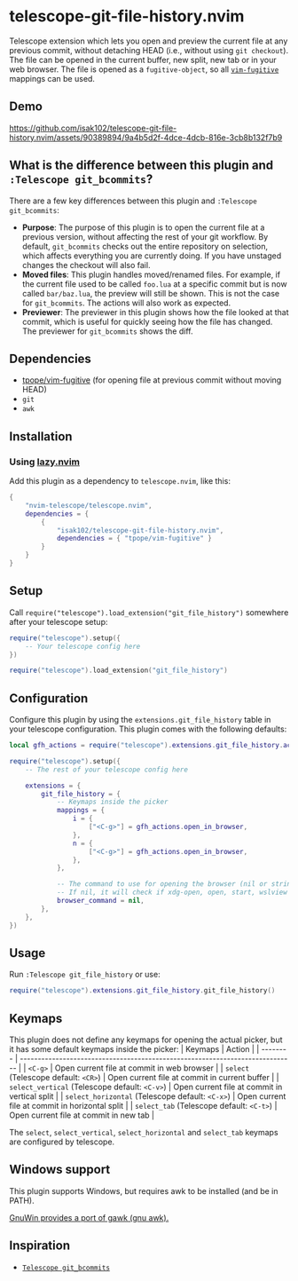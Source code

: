 # telescope-git-file-history.nvim

Telescope extension which lets you open and preview the current file at any previous commit, without detaching HEAD (i.e., without using `git checkout`). The file can be opened in the current buffer, new split, new tab or in your web browser. The file is opened as a `fugitive-object`, so all [`vim-fugitive`](https://github.com/tpope/vim-fugitive) mappings can be used.

## Demo
https://github.com/isak102/telescope-git-file-history.nvim/assets/90389894/9a4b5d2f-4dce-4dcb-816e-3cb8b132f7b9

## What is the difference between this plugin and `:Telescope git_bcommits`?

There are a few key differences between this plugin and `:Telescope git_bcommits`:
- **Purpose**: The purpose of this plugin is to open the current file at a previous version, without affecting the rest of your git workflow. By default, `git_bcommits` checks out the entire repository on selection, which affects everything you are currently doing. If you have unstaged changes the checkout will also fail.
- **Moved files**: This plugin handles moved/renamed files. For example, if the current file used to be called `foo.lua` at a specific commit but is now called `bar/baz.lua`, the preview will still be shown. This is not the case for `git_bcommits`. The actions will also work as expected.
- **Previewer**: The previewer in this plugin shows how the file looked at that commit, which is useful for quickly seeing how the file has changed. The previewer for `git_bcommits` shows the diff.

## Dependencies
- [tpope/vim-fugitive](https://github.com/tpope/vim-fugitive) (for opening file at previous commit without moving HEAD)
- `git`
- `awk`

## Installation

### Using [lazy.nvim](https://github.com/folke/lazy.nvim)
Add this plugin as a dependency to `telescope.nvim`, like this:
```lua
{
    "nvim-telescope/telescope.nvim",
    dependencies = {
        {
            "isak102/telescope-git-file-history.nvim",
            dependencies = { "tpope/vim-fugitive" }
        }
    }
}
```

## Setup

Call `require("telescope").load_extension("git_file_history")` somewhere after your telescope setup:

```lua
require("telescope").setup({
    -- Your telescope config here
})

require("telescope").load_extension("git_file_history")
```

## Configuration
Configure this plugin by using the `extensions.git_file_history` table in your telescope configuration. This plugin comes with the following defaults:

```lua
local gfh_actions = require("telescope").extensions.git_file_history.actions

require("telescope").setup({
    -- The rest of your telescope config here

    extensions = {
        git_file_history = {
            -- Keymaps inside the picker
            mappings = {
                i = {
                    ["<C-g>"] = gfh_actions.open_in_browser,
                },
                n = {
                    ["<C-g>"] = gfh_actions.open_in_browser,
                },
            },

            -- The command to use for opening the browser (nil or string)
            -- If nil, it will check if xdg-open, open, start, wslview are available, in that order.
            browser_command = nil,
        },
    },
})
```

## Usage

Run `:Telescope git_file_history` or use:
```lua
require("telescope").extensions.git_file_history.git_file_history()
```

## Keymaps

This plugin does not define any keymaps for opening the actual picker, but it has some default keymaps inside the picker:
| Keymaps | Action                                                                        |
| -------- | ----------------------------------------------------------------------------- |
| `<C-g>`  | Open current file at commit in web browser                                    |
| `select` (Telescope default: `<CR>`)  | Open current file at commit in current buffer                                    |
| `select_vertical` (Telescope default: `<C-v>`) | Open current file at commit in vertical split                                    |
| `select_horizontal` (Telescope default: `<C-x>`) | Open current file at commit in horizontal split                                    |
| `select_tab` (Telescope default: `<C-t>`) | Open current file at commit in new tab                                    |

The `select`, `select_vertical`, `select_horizontal` and `select_tab` keymaps are configured by telescope.

## Windows support

This plugin supports Windows, but requires awk to be installed (and be in PATH).

[GnuWin provides a port of gawk (gnu awk).](https://gnuwin32.sourceforge.net/packages/gawk.htm)

## Inspiration

- [`Telescope git_bcommits`](https://github.com/nvim-telescope/telescope.nvim/blob/master/lua/telescope/builtin/__git.lua)
